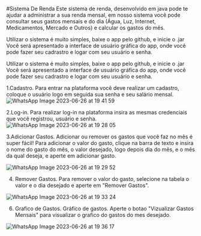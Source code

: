 #Sistema De Renda
Este sistema de renda, desenvolvido em java pode te ajudar a administrar a sua renda mensal, em nosso sistema você pode consultar seus gastos mensais e do dia (Água, Luz, Internet, Medicamentos, Mercado e Outros)
e calcular os gastos do mês.

Utilizar o sistema é muito simples, baixe o app pelo github, e inicie o .jar
Você será apresentado a interface de usuário gráfica do app, onde você pode fazer seu cadrastro
e logar com seu usuário e senha.

Utilizar o sistema é muito simples, baixe o app pelo github, e inicie o .jar Você será apresentado a interface de usuário gráfica do app, onde você pode fazer seu cadrastro e logar com seu usuário e senha.

1.Cadastro.
Para entrar na plataforma você deve realizar um cadastro, coloque o usuário logo em seguida sua senha e seu salário mensal.
![WhatsApp Image 2023-06-26 at 19 41 59](https://github.com/SrMassive/Sistema-De-Renda/assets/132691037/2ab5e07e-74dc-4fb9-b4e1-b9ef0326303c)


2.Log-in. 
Para realizar log-in na plataforma insira as mesmas credenciais que você registrou, usuário e senha.
![WhatsApp Image 2023-06-26 at 19 28 05](https://github.com/SrMassive/Sistema-De-Renda/assets/132691037/419d02f2-d905-4381-a798-184ddb37c485)


3.Adicionar Gastos.
Adicionar ou remover os gastos que você faz no mês é super fácil! Para adicionar o valor do gasto, clique na barra de texto e insira o nome do gasto do mês, 
o valor desejado, logo depois dia do mês, e o mês da qual deseja,  e aperte em adicionar gasto.


![WhatsApp Image 2023-06-26 at 19 29 52](https://github.com/SrMassive/Sistema-De-Renda/assets/132691037/3c902d12-67f8-458e-8a27-d1d479af5dae)

4. Remover Gastos.
Para remover o valor do gasto, selecione na tabela o valor e o dia desejado e aperte em "Remover Gastos".

![WhatsApp Image 2023-06-26 at 19 33 24](https://github.com/SrMassive/Sistema-De-Renda/assets/132691037/7f8ecfec-8fe6-4f91-a386-dd5f522c1869)

6. Grafico de Gastos.
Gráfico de gastos. Aperte o botao "Vizualizar Gastos Mensais" para visualizar o grafico do gastos do mes desejado.

![WhatsApp Image 2023-06-26 at 19 36 17](https://github.com/SrMassive/Sistema-De-Renda/assets/132691037/b3ba9dbd-79a4-489f-a542-0c076173f595)

